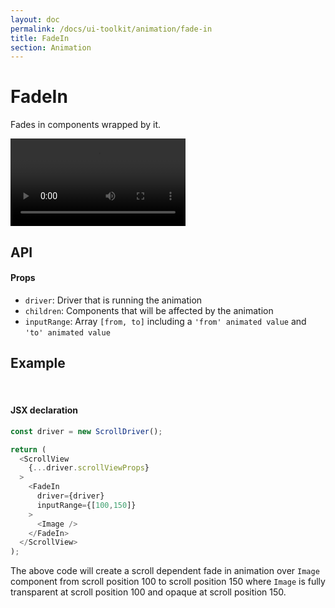 ```yaml
---
layout: doc
permalink: /docs/ui-toolkit/animation/fade-in
title: FadeIn
section: Animation
---
```


# FadeIn

Fades in components wrapped by it.

<div class="video-screen">
  <video width="280" loop autoplay>
    <source src="/video/examples/03 fade in and out.mp4" type="video/mp4">
    <source src="/video/examples/03 fade in and out.webm" type="video/webm">
  </video>
</div>

## API

#### Props

- `driver`: Driver that is running the animation
- `children`: Components that will be affected by the animation
- `inputRange`: Array `[from, to]` including a `'from' animated value` and `'to' animated value`

## Example
<br />  
  
#### JSX declaration
```javascript
const driver = new ScrollDriver();

return (
  <ScrollView
    {...driver.scrollViewProps}
  >
    <FadeIn
      driver={driver}
      inputRange={[100,150]}
    >
      <Image />
    </FadeIn>
  </ScrollView>
);
```

The above code will create a scroll dependent fade in animation over `Image` component from scroll position 100 to scroll position 150 where `Image` is fully transparent at scroll position 100 and opaque at scroll position 150.
